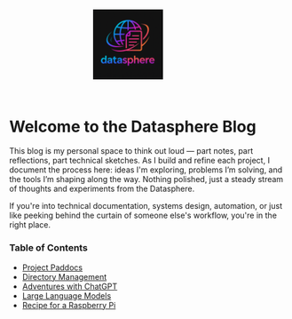 <style>
  img {
    width: 25%;
    margin: 5% 30%;
  }
</style>

[![Datasphere Logo](../static/img/logos/ai-datasphere1.png)](https://github.com/padsRepo/datasphere/blob/main/src/img/logos/ai-datasphere1.png)

# Welcome to the Datasphere Blog

This blog is my personal space to think out loud — part notes, part reflections, part technical sketches. As I build and refine each project, I document the process here: ideas I'm exploring, problems I’m solving, and the tools I’m shaping along the way. Nothing polished, just a steady stream of thoughts and experiments from the Datasphere.

If you're into technical documentation, systems design, automation, or just like peeking behind the curtain of someone else's workflow, you're in the right place.

### Table of Contents
 + [Project Paddocs](project_paddocs.md)
 + [Directory Management](directory_management.md)
 + [Adventures with ChatGPT](adventures_with_chatgpt.md)
 + [Large Language Models](llm.md)
 + [Recipe for a Raspberry Pi](rpi3.md)
